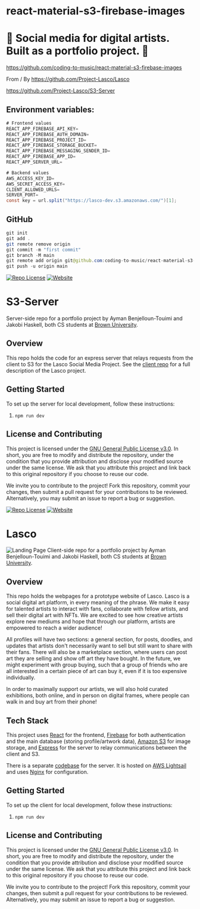 # react-material-s3-firebase-images

# 🚀 Social media for digital artists. Built as a portfolio project. 🚀

https://github.com/coding-to-music/react-material-s3-firebase-images

From / By https://github.com/Project-Lasco/Lasco

https://github.com/Project-Lasco/S3-Server

## Environment variables:

```java
# Frontend values
REACT_APP_FIREBASE_API_KEY=
REACT_APP_FIREBASE_AUTH_DOMAIN=
REACT_APP_FIREBASE_PROJECT_ID=
REACT_APP_FIREBASE_STORAGE_BUCKET=
REACT_APP_FIREBASE_MESSAGING_SENDER_ID=
REACT_APP_FIREBASE_APP_ID=
REACT_APP_SERVER_URL=

# Backend values
AWS_ACCESS_KEY_ID=
AWS_SECRET_ACCESS_KEY=
CLIENT_ALLOWED_URLS=
SERVER_PORT=
const key = url.split("https://lasco-dev.s3.amazonaws.com/")[1];
```

## GitHub

```java
git init
git add .
git remote remove origin
git commit -m "first commit"
git branch -M main
git remote add origin git@github.com:coding-to-music/react-material-s3-firebase-images.git
git push -u origin main
```


[![Repo License](https://img.shields.io/badge/license-GPL--3.0-orange?style=plastic)](./LICENSE)
[![Website](https://img.shields.io/website?style=plastic&url=https%3A%2F%2Flascoapp.com%2F)](https://lascoapp.com/)

# S3-Server

Server-side repo for a portfolio project by Ayman Benjelloun-Touimi and Jakobi Haskell, both CS students at [Brown University](https://brown.edu).

## Overview

This repo holds the code for an express server that relays requests from the client to S3 for the Lasco Social Media Project. See the [client repo](https:/github.com/Project-Lascaux/Lascaux) for a full description of the Lasco project. 

## Getting Started

To set up the server for local development, follow these instructions:
1. `npm run dev`

## License and Contributing

This project is licensed under the [GNU General Public License v3.0](https://www.gnu.org/licenses/gpl-3.0.en.html). In short, you are free to modify and distribute the repository, under the condition that you provide attribution and disclose your modified source under the same license. We ask that you attribute this project and link back to this original repository if you choose to reuse our code.

We invite you to contribute to the project! Fork this repository, commit your changes, then submit a pull request for your contributions to be reviewed. Alternatively, you may submit an issue to report a bug or suggestion.

[![Repo License](https://img.shields.io/badge/license-GPL--3.0-orange?style=plastic)](./LICENSE)
[![Website](https://img.shields.io/website?style=plastic&url=https%3A%2F%2Flascoapp.com%2F)](https://lascoapp.com/)

# Lasco

![Landing Page](https://i.imgur.com/A0PUuXn.png)
Client-side repo for a portfolio project by Ayman Benjelloun-Touimi and Jakobi Haskell, both CS students at [Brown University](https://brown.edu).

## Overview

This repo holds the webpages for a prototype website of Lasco. Lasco is a social digital art platform, in every meaning of the phrase. We make it easy for talented artists to interact with fans, collaborate with fellow artists, and sell their digital art with NFTs. We are excited to see how creative artists explore new mediums and hope that through our platform, artists are empowered to reach a wider audience!

All profiles will have two sections: a general section, for posts, doodles, and updates that artists don't necessarily want to sell but still want to share with their fans. There will also be a marketplace section, where users can post art they are selling and show off art they have bought. In the future, we might experiment with group buying, such that a group of friends who are all interested in a certain piece of art can buy it, even if it is too expensive individually.

In order to maximally support our artists, we will also hold curated exhibitions, both online, and in person on digital frames, where people can walk in and buy art from their phone!

## Tech Stack

This project uses [React](https://reactjs.org) for the frontend, [Firebase](https://firebase.google.com/) for both authentication and the main database (storing profile/artwork data), [Amazon S3](https://docs.aws.amazon.com/AmazonS3/latest/userguide/Welcome.html) for image storage, and [Express](https://expressjs.com) for the server to relay communications between the client and S3. 

There is a separate [codebase](https://github.com/Project-Lascaux/S3-Server) for the server. It is hosted on [AWS Lightsail](https://aws.amazon.com/lightsail/) and uses [Nginx](https://nginx.org/en/) for configuration. 

## Getting Started

To set up the client for local development, follow these instructions:
1. `npm run dev`

## License and Contributing

This project is licensed under the [GNU General Public License v3.0](https://www.gnu.org/licenses/gpl-3.0.en.html). In short, you are free to modify and distribute the repository, under the condition that you provide attribution and disclose your modified source under the same license. We ask that you attribute this project and link back to this original repository if you choose to reuse our code.

We invite you to contribute to the project! Fork this repository, commit your changes, then submit a pull request for your contributions to be reviewed. Alternatively, you may submit an issue to report a bug or suggestion.
